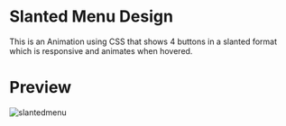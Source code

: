 # Slanted Menu Design
This is an Animation using CSS that shows 4 buttons in a slanted format which is responsive and animates when hovered.

# Preview
![slantedmenu](https://github.com/5h0ov/Dev-Geeks/assets/83227649/648b7041-cdab-499d-ab58-bbdf279fe7ce)
